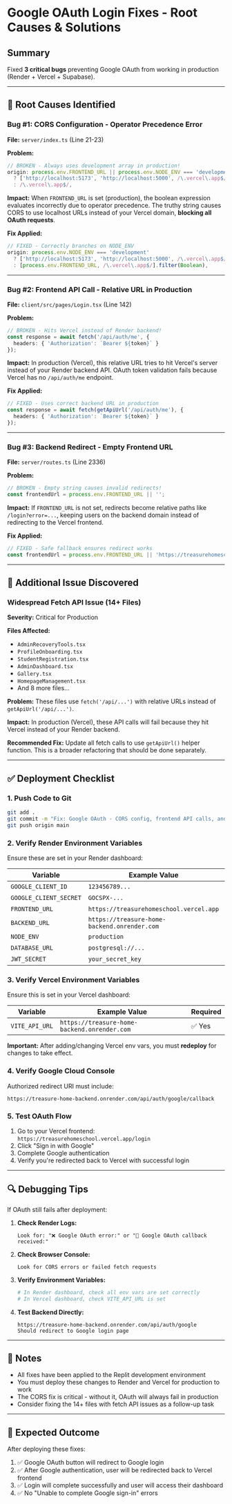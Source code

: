 # Google OAuth Login Fixes - Root Causes & Solutions

## Summary
Fixed **3 critical bugs** preventing Google OAuth from working in production (Render + Vercel + Supabase).

---

## 🔴 Root Causes Identified

### Bug #1: CORS Configuration - Operator Precedence Error
**File:** `server/index.ts` (Line 21-23)

**Problem:**
```typescript
// BROKEN - Always uses development array in production!
origin: process.env.FRONTEND_URL || process.env.NODE_ENV === 'development' 
  ? ['http://localhost:5173', 'http://localhost:5000', /\.vercel\.app$/]
  : /\.vercel\.app$/,
```

**Impact:** When `FRONTEND_URL` is set (production), the boolean expression evaluates incorrectly due to operator precedence. The truthy string causes CORS to use localhost URLs instead of your Vercel domain, **blocking all OAuth requests**.

**Fix Applied:**
```typescript
// FIXED - Correctly branches on NODE_ENV
origin: process.env.NODE_ENV === 'development'
  ? ['http://localhost:5173', 'http://localhost:5000', /\.vercel\.app$/]
  : [process.env.FRONTEND_URL, /\.vercel\.app$/].filter(Boolean),
```

---

### Bug #2: Frontend API Call - Relative URL in Production
**File:** `client/src/pages/Login.tsx` (Line 142)

**Problem:**
```typescript
// BROKEN - Hits Vercel instead of Render backend!
const response = await fetch('/api/auth/me', {
  headers: { 'Authorization': `Bearer ${token}` }
});
```

**Impact:** In production (Vercel), this relative URL tries to hit Vercel's server instead of your Render backend API. OAuth token validation fails because Vercel has no `/api/auth/me` endpoint.

**Fix Applied:**
```typescript
// FIXED - Uses correct backend URL in production
const response = await fetch(getApiUrl('/api/auth/me'), {
  headers: { 'Authorization': `Bearer ${token}` }
});
```

---

### Bug #3: Backend Redirect - Empty Frontend URL
**File:** `server/routes.ts` (Line 2336)

**Problem:**
```typescript
// BROKEN - Empty string causes invalid redirects!
const frontendUrl = process.env.FRONTEND_URL || '';
```

**Impact:** If `FRONTEND_URL` is not set, redirects become relative paths like `/login?error=...`, keeping users on the backend domain instead of redirecting to the Vercel frontend.

**Fix Applied:**
```typescript
// FIXED - Safe fallback ensures redirect works
const frontendUrl = process.env.FRONTEND_URL || 'https://treasurehomeschool.vercel.app';
```

---

## 🚨 Additional Issue Discovered

### Widespread Fetch API Issue (14+ Files)
**Severity:** Critical for Production

**Files Affected:**
- `AdminRecoveryTools.tsx`
- `ProfileOnboarding.tsx`
- `StudentRegistration.tsx`
- `AdminDashboard.tsx`
- `Gallery.tsx`
- `HomepageManagement.tsx`
- And 8 more files...

**Problem:** These files use `fetch('/api/...')` with relative URLs instead of `getApiUrl('/api/...')`.

**Impact:** In production (Vercel), these API calls will fail because they hit Vercel instead of your Render backend.

**Recommended Fix:** Update all fetch calls to use `getApiUrl()` helper function. This is a broader refactoring that should be done separately.

---

## ✅ Deployment Checklist

### 1. **Push Code to Git**
```bash
git add .
git commit -m "Fix: Google OAuth - CORS config, frontend API calls, and redirect URLs"
git push origin main
```

### 2. **Verify Render Environment Variables**
Ensure these are set in your Render dashboard:

| Variable | Example Value | Required |
|----------|---------------|----------|
| `GOOGLE_CLIENT_ID` | `123456789...` | ✅ Yes |
| `GOOGLE_CLIENT_SECRET` | `GOCSPX-...` | ✅ Yes |
| `FRONTEND_URL` | `https://treasurehomeschool.vercel.app` | ✅ Yes |
| `BACKEND_URL` | `https://treasure-home-backend.onrender.com` | ✅ Yes |
| `NODE_ENV` | `production` | ✅ Yes |
| `DATABASE_URL` | `postgresql://...` | ✅ Yes |
| `JWT_SECRET` | `your_secret_key` | ✅ Yes |

### 3. **Verify Vercel Environment Variables**
Ensure this is set in your Vercel dashboard:

| Variable | Example Value | Required |
|----------|---------------|----------|
| `VITE_API_URL` | `https://treasure-home-backend.onrender.com` | ✅ Yes |

**Important:** After adding/changing Vercel env vars, you must **redeploy** for changes to take effect.

### 4. **Verify Google Cloud Console**
Authorized redirect URI must include:
```
https://treasure-home-backend.onrender.com/api/auth/google/callback
```

### 5. **Test OAuth Flow**
1. Go to your Vercel frontend: `https://treasurehomeschool.vercel.app/login`
2. Click "Sign in with Google"
3. Complete Google authentication
4. Verify you're redirected back to Vercel with successful login

---

## 🔍 Debugging Tips

If OAuth still fails after deployment:

1. **Check Render Logs:**
   ```
   Look for: "❌ Google OAuth error:" or "📧 Google OAuth callback received:"
   ```

2. **Check Browser Console:**
   ```
   Look for CORS errors or failed fetch requests
   ```

3. **Verify Environment Variables:**
   ```bash
   # In Render dashboard, check all env vars are set correctly
   # In Vercel dashboard, check VITE_API_URL is set
   ```

4. **Test Backend Directly:**
   ```
   https://treasure-home-backend.onrender.com/api/auth/google
   Should redirect to Google login page
   ```

---

## 📝 Notes

- All fixes have been applied to the Replit development environment
- You must deploy these changes to Render and Vercel for production to work
- The CORS fix is critical - without it, OAuth will always fail in production
- Consider fixing the 14+ files with fetch API issues as a follow-up task

---

## 🎯 Expected Outcome

After deploying these fixes:
1. ✅ Google OAuth button will redirect to Google login
2. ✅ After Google authentication, user will be redirected back to Vercel frontend
3. ✅ Login will complete successfully and user will access their dashboard
4. ✅ No "Unable to complete Google sign-in" errors
